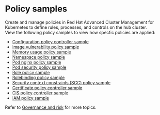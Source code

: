 # Policy samples

<!-- need more help add more into the intro maybe?-->
Create and manage policies in Red Hat Advanced Cluster Management for Kubernetes to define rules, processes, and controls on the hub cluster. View the following policy samples to view how specfic policies are applied:

* [Configuration policy controller sample](config_policy_ctrl.md)
* [Image vulnerability policy sample](image_vul_policy.md)
* [Memory usage policy sample](memory_policy.md)
* [Namespace policy sample](namespace_policy.md)
* [Pod nginx policy sample](pod_nginx_policy.md)
* [Pod security policy sample](psp_policy.md)
* [Role policy sample](role_policy.md)
* [Rolebinding policy sample](rolebinding_policy.md)
* [Security context constraints (SCC) policy sample](scc_policy.md)
* [Certificate policy controller sample](cert_policy_ctrl.md)
* [CIS policy controller sample](cis_policy_ctrl.md)
* [IAM policy sample](iam_policy_ctrl.md)

Refer to [Governance and risk](compliance_intro.md) for more topics. 
